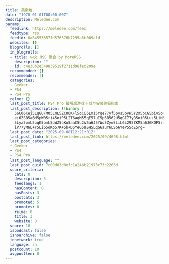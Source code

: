 ```yaml
---
title: 美樂地
date: "1970-01-01T00:00:00Z"
description: Meledee.com
params:
  feedlink: https://meledee.com/feed
  feedtype: rss
  feedid: 6a64553657fd576576b7295a6b089a1d
  websites: {}
  blogrolls: []
  in_blogrolls:
  - title: 中文 RSS 聚合 by MoreRSS
    description: ""
    id: c4e30b2e549839519f2711d98fed209e
  recommended: []
  recommender: []
  categories:
  - Geeker
  - PS4
  - PS4 Pro
  relme: {}
  last_post_title: PS4 Pro 破解后游戏下载与安装终极指南
  last_post_description: !!binary |
    56C06Kej5LqGUFM05LmL5ZCO6K+l5oCO5LmI5Yqe77yf5pys5oyH5Y2X5bCG5piv5oKo6K
    ej6ZSB5a6M5pW05ri45oiP5L2T6aqM55qE57uI5p6B562U5qGI77yB5oiR5Lus5LiN5LuF
    5Lya5omL5oqK5omL5pWZ5oKo5aaC5L2V5a6J5YWo5Zyw5LiL6L295ZKM5a6J6KOF5ri45o
    iP77yM6L+Y5Li65oKo57K+5b+D5YeG5aSH5LqG6auY6LSo6YeP55qE5rg=
  last_post_date: "2025-09-08T12:21:01Z"
  last_post_link: https://meledee.com/2025/09/4698.html
  last_post_categories:
  - Geeker
  - PS4
  - PS4 Pro
  last_post_language: ""
  last_post_guid: 7c00d03d8efc1a24bb21973c73c2265d
  score_criteria:
    cats: 0
    description: 3
    feedlangs: 1
    hasContent: 0
    hasPosts: 3
    postcats: 3
    promoted: 5
    promotes: 0
    relme: 0
    title: 3
    website: 0
  score: 18
  ispodcast: false
  isnoarchive: false
  innetwork: true
  language: zh
  postcount: 10
  avgpostlen: 0
---
```

